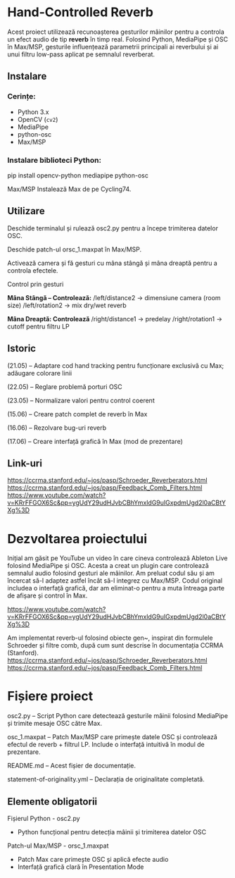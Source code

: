 # Hand-Controlled Reverb

Acest proiect utilizează recunoașterea gesturilor mâinilor pentru a controla un efect audio de tip **reverb** în timp real. Folosind Python, MediaPipe și OSC în Max/MSP, gesturile influențează parametrii principali ai reverbului și ai unui filtru low-pass aplicat pe semnalul reverberat.


## Instalare
### Cerințe:
- Python 3.x
- OpenCV (`cv2`)
- MediaPipe
- python-osc
- Max/MSP

### Instalare biblioteci Python:

pip install opencv-python mediapipe python-osc

Max/MSP
Instalează Max de pe Cycling74.

## Utilizare
Deschide terminalul și rulează osc2.py pentru a începe trimiterea datelor OSC.

Deschide patch-ul orsc_1.maxpat în Max/MSP.

Activează camera și fă gesturi cu mâna stângă și mâna dreaptă pentru a controla efectele.

Control prin gesturi

**Mâna Stângă – Controlează:**
/left/distance2 → dimensiune camera (room size)
/left/rotation2 → mix dry/wet reverb

**Mâna Dreaptă: Controlează**
/right/distance1 → predelay
/right/rotation1 → cutoff pentru filtru LP


## Istoric

(21.05) – Adaptare cod hand tracking pentru funcționare exclusivă cu Max; adăugare colorare linii

(22.05) – Reglare problemă porturi OSC

(23.05) – Normalizare valori pentru control coerent

(15.06) – Creare patch complet de reverb în Max

(16.06) – Rezolvare bug-uri reverb

(17.06) – Creare interfață grafică în Max (mod de prezentare)

## Link-uri
https://ccrma.stanford.edu/~jos/pasp/Schroeder_Reverberators.html
https://ccrma.stanford.edu/~jos/pasp/Feedback_Comb_Filters.html
https://www.youtube.com/watch?v=KRrFFGOX6Sc&pp=ygUdY29udHJvbCBhYmxldG9uIGxpdmUgd2l0aCBtYXg%3D


# Dezvoltarea proiectului

Inițial am găsit pe YouTube un video în care cineva controlează Ableton Live folosind MediaPipe și OSC. Acesta a creat un plugin care controlează semnalul audio folosind gesturi ale mâinilor. Am preluat codul său și am încercat să-l adaptez astfel încât să-l integrez cu Max/MSP. Codul original includea o interfață grafică, dar am eliminat-o pentru a muta întreaga parte de afișare și control în Max. 

https://www.youtube.com/watch?v=KRrFFGOX6Sc&pp=ygUdY29udHJvbCBhYmxldG9uIGxpdmUgd2l0aCBtYXg%3D

Am implementat reverb-ul folosind obiecte gen~, inspirat din formulele Schroeder și filtre comb, după cum sunt descrise în documentația CCRMA (Stanford).
https://ccrma.stanford.edu/~jos/pasp/Schroeder_Reverberators.html
https://ccrma.stanford.edu/~jos/pasp/Feedback_Comb_Filters.html

# Fișiere proiect

osc2.py – Script Python care detectează gesturile mâinii folosind MediaPipe și trimite mesaje OSC către Max.

osc_1.maxpat – Patch Max/MSP care primește datele OSC și controlează efectul de reverb + filtrul LP. Include o interfață intuitivă în modul de prezentare.

README.md – Acest fișier de documentație.

statement-of-originality.yml – Declarația de originalitate completată.


## Elemente obligatorii

Fișierul Python   - osc2.py 
- Python funcțional pentru detecția mâinii și trimiterea datelor OSC

Patch-ul Max/MSP  - orsc_1.maxpat
- Patch Max care primește OSC și aplică efecte audio
- Interfață grafică clară în Presentation Mode






